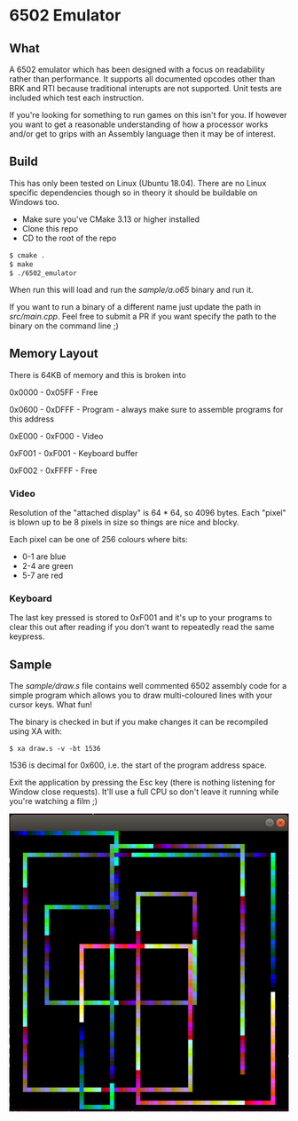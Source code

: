 # 6502 Emulator

## What
A 6502 emulator which has been designed with a focus on readability rather than performance. It supports all documented opcodes other than BRK and RTI because traditional interupts are not supported.  Unit tests are included which test each instruction.

If you're looking for something to run games on this isn't for you.  If however you want to get a reasonable understanding of how a processor works and/or get to grips with an Assembly language then it may be of interest.

## Build

This has only been tested on Linux (Ubuntu 18.04).  There are no Linux specific dependencies though so in theory it should be buildable on Windows too.

* Make sure you've CMake 3.13 or higher installed
* Clone this repo
* CD to the root of the repo

```
$ cmake .
$ make
$ ./6502_emulator
```

When run this will load and run the _sample/a.o65_ binary and run it.

If you want to run a binary of a different name just update the path in _src/main.cpp_.  Feel free to submit a PR if you want specify the path to the binary on the command line ;)

## Memory Layout

There is 64KB of memory and this is broken into 

0x0000 - 0x05FF - Free

0x0600 - 0xDFFF - Program - always make sure to assemble programs for this address

0xE000 - 0xF000 - Video 

0xF001 - 0xF001 - Keyboard buffer

0xF002 - 0xFFFF - Free

### Video 

Resolution of the "attached display" is 64 * 64, so 4096 bytes.  Each "pixel" is blown up to be 8 pixels in size so things are nice and blocky.  

Each pixel can be one of 256 colours where bits:

* 0-1 are blue  
* 2-4 are green
* 5-7 are red

### Keyboard

The last key pressed is stored to 0xF001 and it's up to your programs to clear this out after reading if you don't want to repeatedly read the same keypress.

## Sample

The _sample/draw.s_ file contains well commented 6502 assembly code for a simple program which allows you to draw multi-coloured lines with your cursor keys.  What fun!

The binary is checked in but if you make changes it can be recompiled using XA with:

```
$ xa draw.s -v -bt 1536
```

1536 is decimal for 0x600, i.e. the start of the program address space.

Exit the application by pressing the Esc key (there is nothing listening for Window close requests).  It'll use a full CPU so don't leave it running while you're watching a film ;)

![alt text](doc/Draw-Sample_Screenshot.png)



